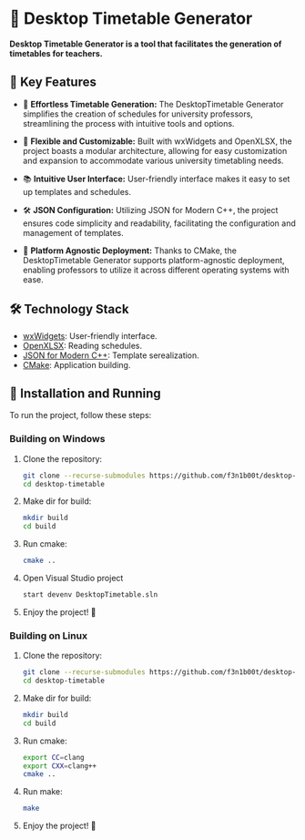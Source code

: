 # 📅 Desktop Timetable Generator

**Desktop Timetable Generator is a tool that facilitates the generation of timetables for teachers.**

## 🚀 Key Features

- 🌟 **Effortless Timetable Generation:** The DesktopTimetable Generator simplifies the creation of schedules for university professors, streamlining the process with intuitive tools and options.

- 🧩 **Flexible and Customizable:** Built with wxWidgets and OpenXLSX, the project boasts a modular architecture, allowing for easy customization and expansion to accommodate various university timetabling needs.

- 📚 **Intuitive User Interface:** User-friendly interface makes it easy to set up templates and schedules.

- 🛠️ **JSON Configuration:** Utilizing JSON for Modern C++, the project ensures code simplicity and readability, facilitating the configuration and management of templates.

- 🐳 **Platform Agnostic Deployment:** Thanks to CMake, the DesktopTimetable Generator supports platform-agnostic deployment, enabling professors to utilize it across different operating systems with ease.

## 🛠️ Technology Stack
- [wxWidgets](https://github.com/wxWidgets/wxWidgets): User-friendly interface.
- [OpenXLSX](https://github.com/troldal/OpenXLSX): Reading schedules.
- [JSON for Modern C++](https://github.com/nlohmann/json): Template serealization.
- [CMake](https://cmake.org): Application building.

## 🏁 Installation and Running

To run the project, follow these steps:
### Building on Windows
1. Clone the repository:
   ```bash
   git clone --recurse-submodules https://github.com/f3n1b00t/desktop-timetable.git
   cd desktop-timetable
   ```
2. Make dir for build:
   ```bash
   mkdir build
   cd build
3. Run cmake:
   ```bash
   cmake ..
   ```
4. Open Visual Studio project
   ```bash
   start devenv DesktopTimetable.sln
   ```
5. Enjoy the project! 🎉

### Building on Linux
1. Clone the repository:
   ```bash
   git clone --recurse-submodules https://github.com/f3n1b00t/desktop-timetable.git
   cd desktop-timetable
   ```
2. Make dir for build:
   ```bash
   mkdir build
   cd build
   ```
3. Run cmake:
   ```bash
   export CC=clang
   export CXX=clang++
   cmake ..
   ```
4. Run make:
   ```bash
   make
   ```
5. Enjoy the project! 🎉
